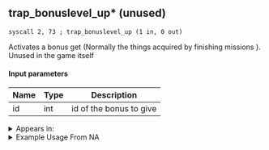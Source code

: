 ## trap_bonuslevel_up* (unused)

`syscall 2, 73 ; trap_bonuslevel_up (1 in, 0 out)`

Activates a bonus get (Normally the things acquired by finishing missions ). Unused in the game itself

#### Input parameters
| Name | Type | Description
|------|------|------------
| id   | int   | id of the bonus to give




<details>
	<summary>Appears in:</summary>

</details>

<details>
	<summary>Example Usage From NA</summary>
```

```
</details>

